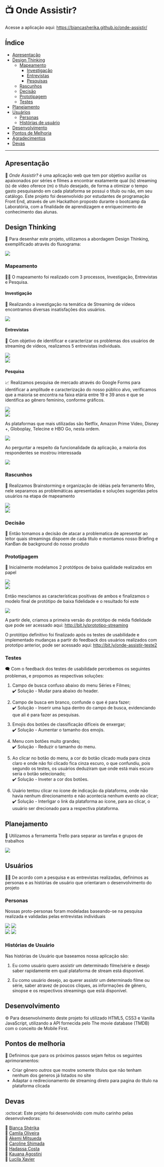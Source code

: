 
# :tv: Onde Assistir?

Acesse a aplicação aqui: https://biancasherika.github.io/onde-assistir/

## Índice

* [Apresentação](#apresentação)
* [Design Thinking](#design-thinking)
   * [Mapeamento](#mapeamento)
      * [Investigação](#investigação)
      * [Entrevistas](#entrevistas)
      * [Pesquisas](#pesquisa)
   * [Rascunhos](#rascunhos)
   * [Decisão](#decisão)
   * [Prototipagem](#prototipagem)
   * [Testes](#testes)
* [Planejamento](#planejamento)
* [Usuários](#usuários)
   * [Personas](#personas)
   * [Histórias de usuário](#histórias-de-usuário)
* [Desenvolvimento](#desenvolvimento)
* [Pontos de Melhoria](#pontos-de-melhoria)
* [Agradecimentos](#agradecimentos)
* [Devas](#devas)

***

## Apresentação

:wave: *Onde Assistir?* é uma aplicação web que tem por objetivo auxiliar os apaixonados por séries e filmes a encontrar exatamente qual (is) streaming (s) de vídeo oferece (m) o título desejado, de forma a otimizar o tempo gasto pesquisando em cada plataforma se possui o título ou não, em seu catálogo. Este projeto foi desenvolvido por estudantes de programação Front End, através de um Hackathon proposto durante o bootcamp da Laboratória, com a finalidade de aprendizagem e enriquecimento de conhecimento das alunas.

## Design Thinking 

:bookmark_tabs: Para desenhar este projeto, utilizamos a abordagem Design Thinking, exemplificado através do fluxograma:

![](/src/img/readme/DesignerSprint.png)

### Mapeamento

:female_detective: O mapeamento foi realizado com 3 processos, Investigação, Entrevistas e Pesquisa.

#### Investigação 

:pushpin: Realizando a investigação na temática de Streaming de vídeos encontramos diversas insatisfações dos usuários.

![](/src/img/readme/insatisfações-usuarios.gif)

#### Entrevistas

:ticket: Com objetivo de identificar e caracterizar os problemas dos usuários de streaming de vídeos, realizamos 5 entrevistas individuais.

![](/src/img/readme/entrevistas2.jpg)</br>
![](/src/img/readme/entrevistas1.jpg)

#### Pesquisa

:chart_with_upwards_trend: Realizamos pesquisa de mercado através do Google Forms para identificar a amplitude e caracterização do nosso público alvo, verificamos que a maioria se encontra na faixa etária entre 19 e 39 anos e que se identifica ao gênero feminino, conforme gráficos.

![](/src/img/readme/genero.jpeg)</br>
![](/src/img/readme/idade.jpeg)

As plataformas que mais utilizadas são Netflix, Amazon Prime Video, Disney +, Globoplay, Telecine e HBO Go, nesta ordem.

![](/src/img/readme/plataforma-utilizada.jpeg)

Ao perguntar a respeito da funcionalidade da aplicação, a maioria dos respondentes se mostrou interessada

![](/src/img/readme/respostas-pesquisa.gif)

### Rascunhos

:paperclip: Realizamos Brainstorming e organização de idéias pela ferramento Miro, nele separamos as problemáticas apresentadas e soluções sugeridas pelos usuários na etapa de mapeamento

![](/src/img/readme/problemas-entrevistas.jpg)</br>
![](/src/img/readme/forms.jpg)

### Decisão 

:tada: Então tomamos a decisão de atacar a problematica de apresentar ao leitor quais streamings dispoem de cada título e montamos nosso Briefing e KanBan de background do nosso produto



### Prototipagem

:memo: Inicialmente modelamos 2 protótipos de baixa qualidade realizados em papel

![](/src/img/readme/baixa.fidelidade.jpeg)</br>
![](/src/img/readme/baixa.fidelidade2.jpeg)


Então mesclamos as características positivas de ambos e finalizamos o modelo final de protótipo de baixa fidelidade e o resultado foi este

![](/src/img/readme/baixa.fidelidade3.jpeg)

A partir dele, criamos a primeira versão do protótipo de média fidelidade que pode ser acessado aqui: http://bit.ly/prototipo-streaming

O protótipo definitivo foi finalizado após os testes de usabilidade e implementado mudanças a partir do feedback dos usuários realizados com prototipo anterior, pode ser acessado aqui: http://bit.ly/onde-assistir-teste2

### Testes

:left_speech_bubble: Com o feedback dos testes de usabilidade percebemos os seguintes problemas, e propomos as respectivas soluções:

1. Campo de busca confuso abaixo do menu Séries e Filmes;</br>
:heavy_check_mark: Solução - Mudar para abaixo do header.

2. Campo de busca em branco, confunde o que é para fazer;</br>
:heavy_check_mark: Solução - Inserir uma lupa dentro do campo de busca, evidenciando que ali é para fazer as pesquisas.

3. Emojis dos botões de classificação difíceis de enxergar;</br>
:heavy_check_mark: Solução - Aumentar o tamanho dos emojis.

4. Menu com botões muito grandes;</br>
:heavy_check_mark: Solução - Reduzir o tamanho do menu.

5. Ao clicar no botão do menu, a cor do botão clicado muda para cinza claro e onde não foi clicado fica cinza escuro, o que confundiu, pois segundo os testes, os usuários deduziram que onde está mais escuro seria o botão selecionado;</br>
:heavy_check_mark: Solução - Inveter a cor dos botões.

6. Uuário tentou clicar no ícone de indicação da plataforma, onde não havia nenhum direcionamento e não acontecia nenhum evento ao clicar;</br>
:heavy_check_mark: Solução - Interligar o link da plataforma ao ícone, para ao clicar, o usuário ser drecionado para a respectiva plataforma.

## Planejamento

:muscle: Utilizamos a ferramenta Trello para separar as tarefas e grupos de trabalhos

![](/src/img/readme/trello.jpeg)

## Usuários

:dancing_women: De acordo com a pesquisa e as entrevistas realizadas, definimos as personas e as histórias de usuário que orientaram o desenvolvimento do projeto

### Personas

Nossas proto-personas foram modeladas baseando-se na pesquisa realizada e validadas pelas entrevistas individuais

![](/src/img/readme/Persona_1.png)
![](/src/img/readme/Persona_2.png)</br>
![](/src/img/readme/Persona_3.png)
![](/src/img/readme/Persona_4.png)


### Histórias de Usuário

Nas histórias de Usuário que baseamos nossa aplicação são:

1. Eu como usuário quero assistir um determinado filme/série e desejo saber rapidamente em qual plataforma de stream está disponível.

2. Eu como usuário desejo, ao querer assistir um determinado filme ou série, saber atravez de poucos cliques, as informações de gênero, sinopse e os respectivos streamings que está disponível.


## Desenvolvimento

:gear: Para desenvolvimento deste projeto foi utilizado HTML5, CSS3 e Vanilla JavaScript, utilizando a API fornecida pelo The movie database (TMDB) com o conceito de Mobile First. 

## Pontos de melhoria

:construction: Definimos que para os próximos passos sejam feitos os seguintes aprimoramentos:

- Criar gênero *outros* que mostre somente títulos que não tenham nenhum dos generos já listados no site
- Adaptar o redirecionamento de streaming direto para pagina do título na plataforma clicada


## Devas

:octocat: Este projeto foi desenvolvido com muito carinho pelas desenvolvedoras:

:princess: <a href=“www.github.com/BiancaSherika“> Bianca Shérika</a><br/>
:princess: <a href=“www.github.com/cbalieiro>Camila Oliveira</a><br/>
:princess: <a href=“www.github.com/akemimeka>Akemi Mitsueda</a><br/>
:princess: <a href=“www.github.com/carolineshimada>Caroline Shimada</a><br/>
:princess: <a href=“www.github.com/Costahadassa>Hadassa Costa</a><br/>
:princess: <a href=“www.github.com/kauanaagostini>Kauana Agostini</a><br/>
:princess: <a href=“www.github.com/Lucilaxavier>Lucila Xavier</a><br/>
